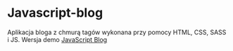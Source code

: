# Javascript-blog

Aplikacja  bloga z chmurą tagów wykonana przy pomocy HTML, CSS, SASS i JS. Wersja demo [JavaScript Blog](https://robertgraupner.github.io/javascript-blog/)
